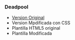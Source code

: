 ### Deadpool
* [Version Original](https://theander0207.github.io/DeadpoolAnderV2/V0/DeadpoolAnderV0)
* Version Mpdificada con CSS
* Plantilla HTML5 original
* Plantilla Modificada
